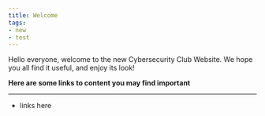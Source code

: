 ```yaml
---
title: Welcome
tags: 
- new
- test
---
```

Hello everyone, welcome to the new Cybersecurity Club Website. 
We hope you all find it useful, and enjoy its look!

**Here are some links to content you may find important**
___

- links here
